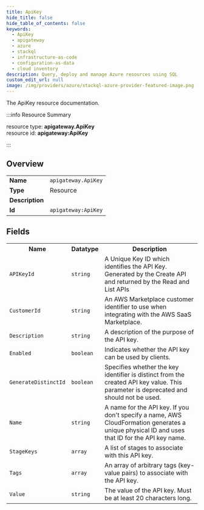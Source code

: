 ```yaml
---
title: ApiKey
hide_title: false
hide_table_of_contents: false
keywords:
  - ApiKey
  - apigateway
  - azure
  - stackql
  - infrastructure-as-code
  - configuration-as-data
  - cloud inventory
description: Query, deploy and manage Azure resources using SQL
custom_edit_url: null
image: /img/providers/azure/stackql-azure-provider-featured-image.png
---
```

The ApiKey resource documentation.

:::info Resource Summary

<div class="row">
<div class="providerDocColumn">
<span>resource type:&nbsp;<b>apigateway.ApiKey</b></span><br />
<span>resource id:&nbsp;<b>apigateway:ApiKey</b></span><br />
</div>
</div>

:::

## Overview
<table><tbody>
<tr><td><b>Name</b></td><td><code>apigateway.ApiKey</code></td></tr>
<tr><td><b>Type</b></td><td>Resource</td></tr>
<tr><td><b>Description</b></td><td></td></tr>
<tr><td><b>Id</b></td><td><code>apigateway:ApiKey</code></td></tr>
</tbody></table>

## Fields
<table><tbody>
<tr><th>Name</th><th>Datatype</th><th>Description</th></tr>
<tr><td><code>APIKeyId</code></td><td><code>string</code></td><td>A Unique Key ID which identifies the API Key. Generated by the Create API and returned by the Read and List APIs </td></tr><tr><td><code>CustomerId</code></td><td><code>string</code></td><td>An AWS Marketplace customer identifier to use when integrating with the AWS SaaS Marketplace.</td></tr><tr><td><code>Description</code></td><td><code>string</code></td><td>A description of the purpose of the API key.</td></tr><tr><td><code>Enabled</code></td><td><code>boolean</code></td><td>Indicates whether the API key can be used by clients.</td></tr><tr><td><code>GenerateDistinctId</code></td><td><code>boolean</code></td><td>Specifies whether the key identifier is distinct from the created API key value. This parameter is deprecated and should not be used.</td></tr><tr><td><code>Name</code></td><td><code>string</code></td><td>A name for the API key. If you don't specify a name, AWS CloudFormation generates a unique physical ID and uses that ID for the API key name.</td></tr><tr><td><code>StageKeys</code></td><td><code>array</code></td><td>A list of stages to associate with this API key.</td></tr><tr><td><code>Tags</code></td><td><code>array</code></td><td>An array of arbitrary tags (key-value pairs) to associate with the API key.</td></tr><tr><td><code>Value</code></td><td><code>string</code></td><td>The value of the API key. Must be at least 20 characters long.</td></tr>
</tbody></table>